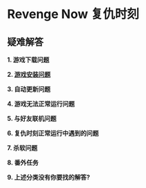 # Revenge Now 复仇时刻


## 疑难解答
**1. 游戏下载问题**

**2. [游戏安装问题](/question_n_answer/游戏安装问题.md)**

**3. 自动更新问题**

**4. 游戏无法正常运行问题**

**5. 与好友联机问题**

**6. 复仇时刻正常运行中遇到的问题**

**7. 杀软问题**

**8. 番外任务**

**9. 上述分类没有你要找的解答?**